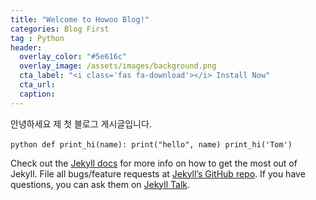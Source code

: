 ```yaml
---
title: "Welcome to Howoo Blog!"
categories: Blog First
tag : Python
header:
  overlay_color: "#5e616c"
  overlay_image: /assets/images/background.png
  cta_label: "<i class='fas fa-download'></i> Install Now"
  cta_url:
  caption:
---
```


안녕하세요 제 첫 블로그 게시글입니다.

​```python
def print_hi(name):
  print("hello", name)
print_hi('Tom')
​```

Check out the [Jekyll docs][jekyll-docs] for more info on how to get the most out of Jekyll. File all bugs/feature requests at [Jekyll’s GitHub repo][jekyll-gh]. If you have questions, you can ask them on [Jekyll Talk][jekyll-talk].

[jekyll-docs]: https://jekyllrb.com/docs/home
[jekyll-gh]:   https://github.com/jekyll/jekyll
[jekyll-talk]: https://talk.jekyllrb.com/
